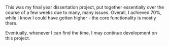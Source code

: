 This was my final year dissertation project, put together essentially over the course of a few weeks due to many, many issues.
Overall, I achieved 70%, while I know I could have gotten higher - the core functionality is mostly there.

Eventually, whenever I can find the time, I may continue development on this project.
